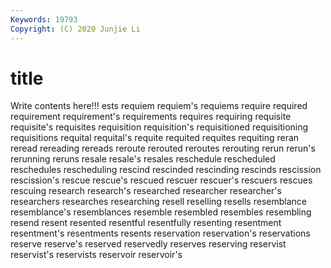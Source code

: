 ```yaml
---
Keywords: 19793
Copyright: (C) 2020 Junjie Li
---
```


# title

Write contents here!!!
ests 
requiem
requiem's 
requiems 
require 
required 
requirement 
requirement's 
requirements 
requires 
requiring 
requisite
requisite's 
requisites 
requisition 
requisition's 
requisitioned 
requisitioning 
requisitions 
requital 
requital's 
requite
requited 
requites 
requiting 
reran 
reread 
rereading 
rereads 
reroute 
rerouted 
reroutes
rerouting 
rerun 
rerun's 
rerunning 
reruns 
resale 
resale's 
resales 
reschedule 
rescheduled
reschedules 
rescheduling 
rescind 
rescinded 
rescinding 
rescinds 
rescission 
rescission's 
rescue 
rescue's
rescued 
rescuer 
rescuer's 
rescuers 
rescues 
rescuing 
research 
research's 
researched 
researcher
researcher's 
researchers 
researches 
researching 
resell 
reselling 
resells 
resemblance 
resemblance's 
resemblances
resemble 
resembled 
resembles 
resembling 
resend 
resent 
resented 
resentful 
resentfully 
resenting
resentment 
resentment's 
resentments 
resents 
reservation 
reservation's 
reservations 
reserve 
reserve's 
reserved
reservedly 
reserves 
reserving 
reservist 
reservist's 
reservists 
reservoir 
reservoir's 
